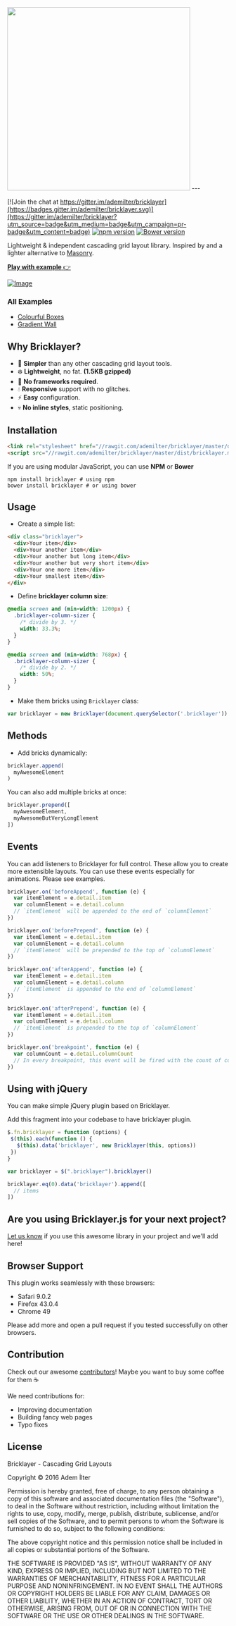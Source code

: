 <img src="https://raw.githubusercontent.com/ademilter/bricklayer/master/logo.png" width="416">
---


[![Join the chat at https://gitter.im/ademilter/bricklayer](https://badges.gitter.im/ademilter/bricklayer.svg)](https://gitter.im/ademilter/bricklayer?utm_source=badge&utm_medium=badge&utm_campaign=pr-badge&utm_content=badge)
[![npm version](https://badge.fury.io/js/bricklayer.svg)](https://badge.fury.io/js/bricklayer)
[![Bower version](https://badge.fury.io/bo/bricklayer.svg)](https://badge.fury.io/bo/bricklayer)


Lightweight & independent cascading grid layout library. Inspired by and a lighter alternative to [Masonry](http://masonry.desandro.com/).

[**Play with example** :point_right:](http://ademilter.github.io/bricklayer)

[![Image](https://rawgit.com/ademilter/bricklayer/master/assets/screenshot-wall.gif)](http://ademilter.github.io/bricklayer/gradient-wall.html)

### All Examples

 - [Colourful Boxes](http://bricklayer.js.org/index.html)
 - [Gradient Wall](http://bricklayer.js.org/gradient-wall.html)

## Why Bricklayer?

 - :gem: **Simpler** than any other cascading grid layout tools.
 - :snowflake: **Lightweight**, no fat. **(1.5KB gzipped)**
 - :construction_worker: **No frameworks required**.
 - :droplet: **Responsive** support with no glitches.
 - :zap: **Easy** configuration.
 - :skull: **No inline styles**, static positioning.

## Installation

```html
<link rel="stylesheet" href="//rawgit.com/ademilter/bricklayer/master/dist/bricklayer.css">
<script src="//rawgit.com/ademilter/bricklayer/master/dist/bricklayer.min.js"></script>
```

If you are using modular JavaScript, you can use **NPM** or **Bower**
```
npm install bricklayer # using npm
bower install bricklayer # or using bower
```

## Usage

- Create a simple list:

```html
<div class="bricklayer">
  <div>Your item</div>
  <div>Your another item</div>
  <div>Your another but long item</div>
  <div>Your another but very short item</div>
  <div>Your one more item</div>
  <div>Your smallest item</div>
</div>
```

- Define **bricklayer column size**:

```css
@media screen and (min-width: 1200px) {
  .bricklayer-column-sizer {
    /* divide by 3. */
    width: 33.3%;
  }
}

@media screen and (min-width: 768px) {
  .bricklayer-column-sizer {
    /* divide by 2. */
    width: 50%;
  }
}
```

- Make them bricks using `Bricklayer` class:

```js
var bricklayer = new Bricklayer(document.querySelector('.bricklayer'))
```

## Methods
- Add bricks dynamically:

```js
bricklayer.append(
  myAwesomeElement
)
```

You can also add multiple bricks at once:

```js
bricklayer.prepend([
  myAwesomeElement,
  myAwesomeButVeryLongElement
])
```

## Events

You can add listeners to Bricklayer for full control. These allow you to
create more extensible layouts. You can use these events especially for
animations. Please see examples.

```js
bricklayer.on('beforeAppend', function (e) {
  var itemElement = e.detail.item
  var columnElement = e.detail.column
  // `itemElement` will be appended to the end of `columnElement`
})

bricklayer.on('beforePrepend', function (e) {
  var itemElement = e.detail.item
  var columnElement = e.detail.column
  // `itemElement` will be prepended to the top of `columnElement`
})

bricklayer.on('afterAppend', function (e) {
  var itemElement = e.detail.item
  var columnElement = e.detail.column
  // `itemElement` is appended to the end of `columnElement`
})

bricklayer.on('afterPrepend', function (e) {
  var itemElement = e.detail.item
  var columnElement = e.detail.column
  // `itemElement` is prepended to the top of `columnElement`
})

bricklayer.on('breakpoint', function (e) {
  var columnCount = e.detail.columnCount
  // In every breakpoint, this event will be fired with the count of columns
})
```

## Using with jQuery

You can make simple jQuery plugin based on Bricklayer.

Add this fragment into your codebase to have bricklayer plugin.

```js
$.fn.bricklayer = function (options) {
 $(this).each(function () {
   $(this).data('bricklayer', new Bricklayer(this, options))
 })
}
```

```js
var bricklayer = $(".bricklayer").bricklayer()

bricklayer.eq(0).data('bricklayer').append([
  // items
])
```

## Are you using Bricklayer.js for your next project?

[Let us know](https://github.com/ademilter/bricklayer/issues/new?title=We%20use%20bricklayer,%20too!&body=Please%20add%20this%20to%20the%20list!%0A%0AWebsite:%20%3Curl%3E%0ATitle:%20%3Ca%20short%20title%3E%0A%0A%3Cany%20description%3E) if you use this awesome library in your project and we'll add here!

## Browser Support

This plugin works seamlessly with these browsers:
  - Safari 9.0.2
  - Firefox 43.0.4
  - Chrome 49

Please add more and open a pull request if you tested successfully on other browsers.

## Contribution

Check out our awesome [contributors](https://github.com/ademilter/bricklayer/graphs/contributors)! Maybe you want to buy some coffee for them ☕️

We need contributions for:
 - Improving documentation
 - Building fancy web pages
 - Typo fixes

## License

Bricklayer - Cascading Grid Layouts

Copyright © 2016 Adem İlter

Permission is hereby granted, free of charge, to any person obtaining
a copy of this software and associated documentation files (the "Software"),
to deal in the Software without restriction, including without limitation
the rights to use, copy, modify, merge, publish, distribute, sublicense,
and/or sell copies of the Software, and to permit persons to whom the
Software is furnished to do so, subject to the following conditions:

The above copyright notice and this permission notice shall be included
in all copies or substantial portions of the Software.

THE SOFTWARE IS PROVIDED "AS IS", WITHOUT WARRANTY OF ANY KIND,
EXPRESS OR IMPLIED, INCLUDING BUT NOT LIMITED TO THE WARRANTIES
OF MERCHANTABILITY, FITNESS FOR A PARTICULAR PURPOSE AND NONINFRINGEMENT.
IN NO EVENT SHALL THE AUTHORS OR COPYRIGHT HOLDERS BE LIABLE FOR ANY CLAIM,
DAMAGES OR OTHER LIABILITY, WHETHER IN AN ACTION OF CONTRACT,
TORT OR OTHERWISE, ARISING FROM, OUT OF OR IN CONNECTION WITH THE SOFTWARE
OR THE USE OR OTHER DEALINGS IN THE SOFTWARE.

